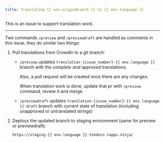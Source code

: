 ```yaml
---
title: Translating {{ env.originBranch }} to {{ env.language }}
---
```


This is an issue to support translation work.

---

Two commands `/preview` and `/previewdraft` are handled as comments in this issue, they do similar two things:

1. Pull translations from Crowdin to a git branch:

   - `/preview` updates `translation-{issue_number}-{{ env.language }}` branch with the _complete and approved_ translations.
     
      Also, a pull request will be created once there are any changes.
      
      When translation work is done, update that pr with `/preview` command, review it and merge.

   - `/previewdraft` updates `translation-{issue_number}-{{ env.language }}-draft` branch with current state of translation (including unapproved or untranslated strings)

2. Deploys the updated branch to staging environment (same for preview or previewdraft):

   `https://staging-{{ env.language }}-tondocs.tapps.ninja/`
